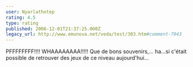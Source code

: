 ```yaml
---
user: Nyarlathotep
rating: 4.5
type: rating
published: 2006-12-01T21:37:25.000Z
legacy_url: http://www.emunova.net/veda/test/303.htm#comment-7043
---
```

PFFFFFFFF!!!! WHAAAAAAAA!!!!! Que de bons souvenirs,... ha...si c'était possible de retrouver des jeux de ce niveau aujourd'hui...
